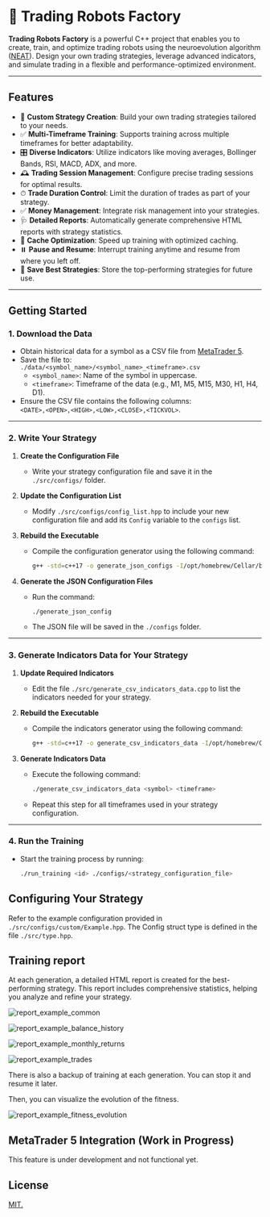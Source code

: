 # 🤖 Trading Robots Factory

**Trading Robots Factory** is a powerful C++ project that enables you to create, train, and optimize trading robots using the neuroevolution algorithm ([NEAT](https://fr.wikipedia.org/wiki/Algorithme_NEAT)). Design your own trading strategies, leverage advanced indicators, and simulate trading in a flexible and performance-optimized environment.

---

## Features

- 🔨 **Custom Strategy Creation**: Build your own trading strategies tailored to your needs.
- ✅ **Multi-Timeframe Training**: Supports training across multiple timeframes for better adaptability.
- 🎛 **Diverse Indicators**: Utilize indicators like moving averages, Bollinger Bands, RSI, MACD, ADX, and more.
- 🕰 **Trading Session Management**: Configure precise trading sessions for optimal results.
- ⏱ **Trade Duration Control**: Limit the duration of trades as part of your strategy.
- ✅ **Money Management**: Integrate risk management into your strategies.
- 🩺 **Detailed Reports**: Automatically generate comprehensive HTML reports with strategy statistics.
- 🚀 **Cache Optimization**: Speed up training with optimized caching.
- ⏸️ **Pause and Resume**: Interrupt training anytime and resume from where you left off.
- 📁 **Save Best Strategies**: Store the top-performing strategies for future use.

---

## Getting Started

### 1. Download the Data

- Obtain historical data for a symbol as a CSV file from [MetaTrader 5](https://www.metatrader5.com/fr).
- Save the file to:  
  `./data/<symbol_name>/<symbol_name>_<timeframe>.csv`
  - `<symbol_name>`: Name of the symbol in uppercase.
  - `<timeframe>`: Timeframe of the data (e.g., M1, M5, M15, M30, H1, H4, D1).
- Ensure the CSV file contains the following columns:  
  `<DATE>,<OPEN>,<HIGH>,<LOW>,<CLOSE>,<TICKVOL>`.

---

### 2. Write Your Strategy

1. **Create the Configuration File**  
   - Write your strategy configuration file and save it in the `./src/configs/` folder.

2. **Update the Configuration List**  
   - Modify `./src/configs/config_list.hpp` to include your new configuration file and add its `Config` variable to the `configs` list.

3. **Rebuild the Executable**  
   - Compile the configuration generator using the following command:
  
     ```bash
     g++ -std=c++17 -o generate_json_configs -I/opt/homebrew/Cellar/boost/1.85.0/include src/generate_json_configs.cpp src/symbols.cpp src/configs/*.cpp src/indicators/*.cpp src/neat/*.cpp src/trading/*.cpp src/utils/*.cpp -L/opt/homebrew/lib -lboost_iostreams
     ```

4. **Generate the JSON Configuration Files**  
   - Run the command:
  
     ```bash
     ./generate_json_config
     ```

   - The JSON file will be saved in the `./configs` folder.

---

### 3. Generate Indicators Data for Your Strategy

1. **Update Required Indicators**  
   - Edit the file `./src/generate_csv_indicators_data.cpp` to list the indicators needed for your strategy.

2. **Rebuild the Executable**  
   - Compile the indicators generator using the following command:
  
     ```bash
     g++ -std=c++17 -o generate_csv_indicators_data -I/opt/homebrew/Cellar/boost/1.85.0/include src/generate_csv_indicators_data.cpp src/symbols.cpp src/configs/*.cpp src/indicators/*.cpp src/neat/*.cpp src/trading/*.cpp src/utils/*.cpp -L/opt/homebrew/lib
     ```

3. **Generate Indicators Data**  
   - Execute the following command:
  
     ```bash
     ./generate_csv_indicators_data <symbol> <timeframe>
     ```

   - Repeat this step for all timeframes used in your strategy configuration.

---

### 4. Run the Training

- Start the training process by running:
  
  ```bash
  ./run_training <id> ./configs/<strategy_configuration_file>
  ````

## Configuring Your Strategy

Refer to the example configuration provided in `./src/configs/custom/Example.hpp`.
The Config struct type is defined in the file `./src/type.hpp`.

## Training report

At each generation, a detailed HTML report is created for the best-performing strategy. This report includes comprehensive statistics, helping you analyze and refine your strategy.

![report_example_common](./preview/report_example_common.png)

![report_example_balance_history](./preview/report_example_balance_history.png)

![report_example_monthly_returns](./preview/report_example_monthly_returns.png)

![report_example_trades](./preview/report_example_trades.png)

There is also a backup of training at each generation. You can stop it and resume it later.

Then, you can visualize the evolution of the fitness.

![report_example_fitness_evolution](./preview/report_example_fitness_evolution.png)

## MetaTrader 5 Integration (Work in Progress)

This feature is under development and not functional yet.
  
## License

[MIT.](./LICENSE)